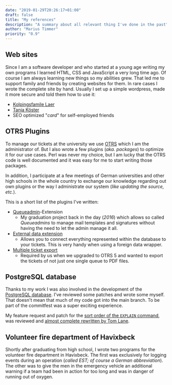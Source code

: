 ```yaml
---
date: "2019-01-29T20:26:17+01:00"
draft: false
title: "My references"
description: "A summary about all relevant thing I've done in the past"
author: "Marius Timmer"
priority: "0.9"
---
```


## Web sites
Since I am a software developer and who started at a young age writing my own
programs I learned HTML, CSS and JavaScript a very long time ago. Of course I
am always learning new things so my abilities grew. That led me to support
family and friends by creating websites for them. In rare cases I wrote
the complete site by hand. Usually I set up a simple wordpress, made it
more secure and told them how to use it:

 - [Kolpingsfamile Laer](https://kolping-laer.de/)
 - [Tanja Köster](https://tanjakoester.de/)
 - SEO optimized "_card_" for self-employed friends


## OTRS Plugins
To manage our tickets at the university we use [OTRS](https://en.wikipedia.org/wiki/OTRS)
which I am the administrator of. But I also wrote a few plugins
(_aka. packages_) to optimize it for our use cases. Perl was never my choice,
but I am lucky that the OTRS code is well documented and it was easy for me to
start writing those packages.

In addition, I participate at a few meetings of German universities and other
high schools in the whole country to exchange our knowledge regarding out own
plugins or the way I administrate our system (_like updating the source, etc._). 

This is a short list of the plugins I've written:

 - [Queueadmin](https://zivgitlab.uni-muenster.de/wwu-it/otrs/OTRS_TemplateSignatureAddOn)-Extension
    - My graduation project back in the day (_2016_) which allows so called
      _Queueadmins_ to manage mail templates and signatures without having
      the need to let the admin manage it all.
 - [External data extension](https://zivgitlab.uni-muenster.de/wwu-it/otrs/OTRS_LinkableDBEntities)
    - Allows you to connect everything represented within the database to
      your tickets. This is very handy when using a foreign data wrapper.
 - [Multiple ticket export](https://zivgitlab.uni-muenster.de/wwu-it/otrs/OTRS_MultipleTicketExport)
    - Required by us when we upgraded to OTRS 5 and wanted to export
      the tickets of not just one single queue to PDF files.


## PostgreSQL database
Thanks to my work I was also involved in the development of
the [PostgreSQL database](https://en.wikipedia.org/wiki/PostgreSQL). I've
reviewed some patches and wrote some myself. That doesn't mean that much of
my code got into the main branch. To be part of the commitfest was a super
exciting experience.

My feature request and patch for the [sort order of the `EXPLAIN` command](https://www.postgresql.org/message-id/F4FF595C-D39D-4036-A446-57C91ABE6B31%40exchange.wwu.de),
was reviewed and [almost complete rewritten by Tom Lane](https://www.postgresql.org/message-id/28519.1421451907%40sss.pgh.pa.us).


## Volunteer fire department of Havixbeck
Shortly after graduating from high school, I wrote two programs for
the volunteer fire department in Havixbeck. The first was exclusively
for logging events during an operation (_called EST; of course a German
abbreviation_). The other was to give the men in the emergency vehicle
an additional warning if a team had been in action for too long and was
in danger of running out of oxygen.